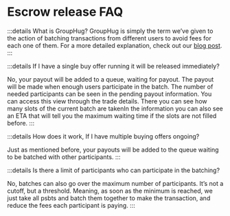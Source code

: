 # Escrow release FAQ

:::details What is GroupHug?
GroupHug is simply the term we’ve given to the action of batching transactions from different users to avoid fees for each one of them. For a more detailed explanation, check out our [blog post](/blog/group-hug).
:::

:::details If I have a single buy offer running it will be released immediately?

No, your payout will be added to a queue, waiting for payout. The payout will be made when enough users participate in the batch. The number of needed participants can be seen in the pending payout information. You can access this view through the trade details.
There you can see how many slots of the current batch are takenIn the information you can also see an ETA that will tell you the maximum waiting time if the slots are not filled before.
:::

:::details How does it work, If I have multiple buying offers ongoing?

Just as mentioned before, your payouts will be added to the queue waiting to be batched with other participants.
:::

:::details Is there a limit of participants who can participate in the batching?

No, batches can also go over the maximum number of participants. It’s not a cutoff, but a threshold. Meaning, as soon as the minimum is reached, we just take all psbts and batch them together to make the transaction, and reduce the fees each participant is paying.
:::

